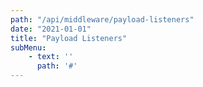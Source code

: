```yaml
---
path: "/api/middleware/payload-listeners"
date: "2021-01-01"
title: "Payload Listeners"
subMenu: 
    - text: ''
      path: '#'
---
```


